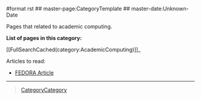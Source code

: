 \#format rst \#\# master-page:CategoryTemplate \#\# master-date:Unknown-Date

Pages that related to academic computing.

**List of pages in this category:**

[[FullSearchCached(category:AcademicComputing)]]\_

Articles to read:

-   [FEDORA Article](https://arxiv.org/pdf/1312.1258.pdf)

* * * * *

> [CategoryCategory](../CategoryCategory)
